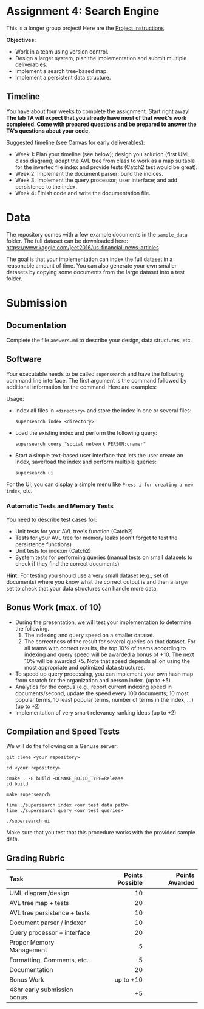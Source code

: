 # Assignment 4: Search Engine 

This is a longer group project! Here are the [Project Instructions](Project_Instructions.pdf).


**Objectives:**

* Work in a team using version control.
* Design a larger system, plan the implementation and submit multiple deliverables.
* Implement a search tree-based map.
* Implement a persistent data structure.


## Timeline 

You have about four weeks to complete the assignment. Start right away! **The lab TA will expect that you already have most of that week's work completed. Come with prepared questions and
be prepared to answer the TA's questions about your code.**

Suggested timeline (see Canvas for early deliverables):

* Week 1: Plan your timeline (see below); design you solution (first UML class diagram); 
    adapt the AVL tree from class to work as a map suitable for the inverted file index and provide tests (Catch2 test would be great).
* Week 2: Implement the document parser; build the indices. 
* Week 3: Implement the query processor; user interface; and add persistence to the index.
* Week 4: Finish code and write the documentation file.

# Data

The repository comes with a few example documents in the `sample_data` folder.
The full dataset can be downloaded here: https://www.kaggle.com/jeet2016/us-financial-news-articles

The goal is that your implementation can index the full dataset in a reasonable amount of time. You can also generate your own smaller datasets by copying some documents 
from the large dataset into a test folder.

# Submission 

## Documentation

Complete the file `answers.md` to describe your design, data structures, etc.


## Software

Your executable needs to be called `supersearch` and have the following command line interface.
The first argument is the command followed by additional information for the command. Here are examples:

Usage:

* Index all files in `<directory>` and store the index in one or several files:
  
  ```
  supersearch index <directory>
  ```

* Load the existing index and perform the following query:
  
  ```
  supersearch query "social network PERSON:cramer"
  ```

* Start a simple text-based user interface that lets the user create an index,
  save/load the index and perform multiple queries:
  
  ```
  supersearch ui
  ```

For the UI, you can display a simple menu like `Press i for creating a new index`, etc.


### Automatic Tests and Memory Tests
You need to describe test cases for:
- Unit tests for your AVL tree's function (Catch2)
- Tests for your AVL tree for memory leaks (don't forget to test the persistence functions)
- Unit tests for indexer (Catch2)
- System tests for performing queries (manual tests on small datasets to check if they find the correct documents)

**Hint:** For testing you should use a very small dataset (e.g., set of documents) where you know what the correct output is 
  and then a larger set to check that your data structures can handle more data.

## Bonus Work (max. of 10)

* During the presentation, we will test your implementation to determine the following. 
    1. The indexing and query speed on a smaller dataset.
    2. The correctness of the result for several queries on that dataset.
  For all teams with correct results, the top 10% of teams according to indexing and query speed will be awarded a bonus of +10. The next 10% will be awarded +5. Note that speed depends all on using the most appropriate and optimized data structures.
* To speed up query processing, you can implement your own hash map from scratch for the organization and person 
  index. (up to +5)
* Analytics for the corpus (e.g., report current indexing speed in documents/second, update the speed every 100 
  documents; 10 most popular terms, 10 least popular terms, number of terms in the index, ...) (up to +2)
* Implementation of very smart relevancy ranking ideas (up to +2)

## Compilation and Speed Tests

We will do the following on a Genuse server:

```
git clone <your repository>

cd <your repository>

cmake . -B build -DCMAKE_BUILD_TYPE=Release
cd build

make supersearch

time ./supersearch index <our test data path>
time ./supersearch query <our test queries>

./supersearch ui
```

Make sure that you test that this procedure works with the provided sample data.


## Grading Rubric

| Task                        | Points Possible | Points Awarded |
| :------------------         | --------------: | -------------: |
| UML diagram/design          | 10              |                |
| AVL tree map + tests        | 20              |                |
| AVL tree persistence + tests| 10              |                |
| Document parser / indexer   | 10              |                |
| Query processor + interface | 20              |                |
| Proper Memory Management    | 5               |                |
| Formatting, Comments, etc.  | 5               |                |
| Documentation               | 20              |                |
| Bonus Work                  | up to +10       |                |
| 48hr early submission bonus | +5              |                |

